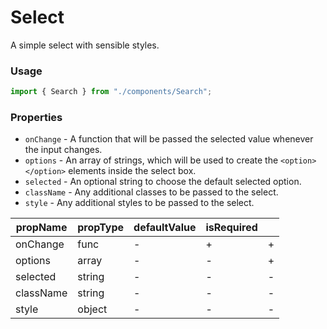 # Select

A simple select with sensible styles.

### Usage

```js
import { Search } from "./components/Search";
```

### Properties

- `onChange` - A function that will be passed the selected value whenever the input changes.
- `options` - An array of strings, which will be used to create the `<option></option>` elements inside the select box.
- `selected` - An optional string to choose the default selected option.
- `className` - Any additional classes to be passed to the select.
- `style` - Any additional styles to be passed to the select.

| propName  | propType | defaultValue | isRequired |     |
|-----------|----------|--------------|------------|-----|
| onChange  | func     | -            | +          | +   |
| options   | array    | -            | -          | +   |
| selected  | string   | -            | -          | -   |
| className | string   | -            | -          | -   |
| style     | object   | -            | -          | -   |
